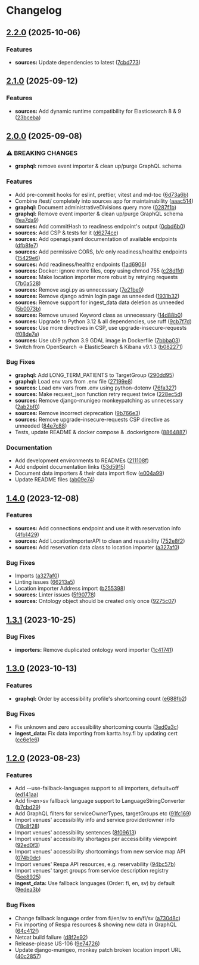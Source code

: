 # Changelog

## [2.2.0](https://github.com/City-of-Helsinki/unified-search/compare/sources-v2.1.0...sources-v2.2.0) (2025-10-06)


### Features

* **sources:** Update dependencies to latest ([7cbd773](https://github.com/City-of-Helsinki/unified-search/commit/7cbd7735dbf5d559d7d1700e1df7a3f5ca29c674))

## [2.1.0](https://github.com/City-of-Helsinki/unified-search/compare/sources-v2.0.0...sources-v2.1.0) (2025-09-12)


### Features

* **sources:** Add dynamic runtime compatibility for Elasticsearch 8 & 9 ([23bceba](https://github.com/City-of-Helsinki/unified-search/commit/23bceba80fae180b5ac610131556e0d0ba7ce37c))

## [2.0.0](https://github.com/City-of-Helsinki/unified-search/compare/sources-v1.4.0...sources-v2.0.0) (2025-09-08)


### ⚠ BREAKING CHANGES

* **graphql:** remove event importer & clean up/purge GraphQL schema

### Features

* Add pre-commit hooks for eslint, prettier, vitest and md-toc ([6d73a6b](https://github.com/City-of-Helsinki/unified-search/commit/6d73a6b0c62826ad595e852332546b3046746dc5))
* Combine /test/ completely into sources app for maintainability ([aaac514](https://github.com/City-of-Helsinki/unified-search/commit/aaac5142188e8bf8bc1acc7899e95450bdf50f3d))
* **graphql:** Document administrativeDivisions query more ([0287f1b](https://github.com/City-of-Helsinki/unified-search/commit/0287f1bc6d9a296f8f7d99215d5623d47e913bc7))
* **graphql:** Remove event importer & clean up/purge GraphQL schema ([fea7da9](https://github.com/City-of-Helsinki/unified-search/commit/fea7da923144aee2f12e55c1e510ad646904a0bd))
* **sources:** Add commitHash to readiness endpoint's output ([0cbd6b0](https://github.com/City-of-Helsinki/unified-search/commit/0cbd6b06e64ec01e19ab1761881c3d8d324c6b14))
* **sources:** Add CSP & tests for it ([d6274ce](https://github.com/City-of-Helsinki/unified-search/commit/d6274ce50e3b8669ba8af4169feb4ed15915fd5e))
* **sources:** Add openapi.yaml documentation of available endpoints ([dfb8fe7](https://github.com/City-of-Helsinki/unified-search/commit/dfb8fe77d17519bc65dc96af9e8863e3bb9317c5))
* **sources:** Add permissive CORS, b/c only readiness/healthz endpoints ([15429e6](https://github.com/City-of-Helsinki/unified-search/commit/15429e6f5f4180106c9023be36d0c0ccab984766))
* **sources:** Add readiness/healthz endpoints ([1ad6906](https://github.com/City-of-Helsinki/unified-search/commit/1ad690667811a15f39a212c0b9842a0140ee8950))
* **sources:** Docker: ignore more files, copy using chmod 755 ([c28dffd](https://github.com/City-of-Helsinki/unified-search/commit/c28dffd0ec16c33866e04fd5ad61217aab9b2acc))
* **sources:** Make location importer more robust by retrying requests ([7b0a528](https://github.com/City-of-Helsinki/unified-search/commit/7b0a528fc556fa642ae01aeffac04126d4d3b400))
* **sources:** Remove asgi.py as unnecessary ([7e21be0](https://github.com/City-of-Helsinki/unified-search/commit/7e21be0f72c4e40f31c970152563dacc9429d425))
* **sources:** Remove django admin login page as unneeded ([1931b32](https://github.com/City-of-Helsinki/unified-search/commit/1931b321eccc10a8ea38f9d14a6ae6b6c6ed5a56))
* **sources:** Remove support for ingest_data data deletion as unneeded ([5b0073b](https://github.com/City-of-Helsinki/unified-search/commit/5b0073b86d17ba69fc878a8d8f4c5e7aeebab112))
* **sources:** Remove unused Keyword class as unnecessary ([14d88b0](https://github.com/City-of-Helsinki/unified-search/commit/14d88b00c1791cde0e9d4b25013b496c30af2ee6))
* **sources:** Upgrade to Python 3.12 & all dependencies, use ruff ([9cb7f7d](https://github.com/City-of-Helsinki/unified-search/commit/9cb7f7dcecbb3c23fd7789cb720e9baf1ac4700d))
* **sources:** Use more directives in CSP, use upgrade-insecure-requests ([f08de7e](https://github.com/City-of-Helsinki/unified-search/commit/f08de7ed269894cd05da41005af9aa406eb36ef8))
* **sources:** Use ubi9 python 3.9 GDAL image in Dockerfile ([7bbba03](https://github.com/City-of-Helsinki/unified-search/commit/7bbba03dd1d12b5a237a7bc04f438de55fffd81c))
* Switch from OpenSearch → ElasticSearch & Kibana v9.1.3 ([b082271](https://github.com/City-of-Helsinki/unified-search/commit/b082271106ec987b6b80e985d1fd7411e4c73bd7))


### Bug Fixes

* **graphql:** Add LONG_TERM_PATIENTS to TargetGroup ([290dd95](https://github.com/City-of-Helsinki/unified-search/commit/290dd95d45a14ec474aca2d6ba2b8904848f37ff))
* **graphql:** Load env vars from .env file ([27199e8](https://github.com/City-of-Helsinki/unified-search/commit/27199e8fb31e3c30ab2e374ccaa9f21ea362147b))
* **sources:** Load env vars from .env using python-dotenv ([76fa327](https://github.com/City-of-Helsinki/unified-search/commit/76fa327439d5a91cc0b2130416e9981e6077c1c2))
* **sources:** Make request_json function retry request twice ([228ec5d](https://github.com/City-of-Helsinki/unified-search/commit/228ec5d2d866af591f328b2fbcc98bed32c64146))
* **sources:** Remove django-munigeo monkeypatching as unnecessary ([2ab2bf0](https://github.com/City-of-Helsinki/unified-search/commit/2ab2bf0aea49a5715f0454153c35b613382661b7))
* **sources:** Remove incorrect deprecation ([9b766e3](https://github.com/City-of-Helsinki/unified-search/commit/9b766e3bdb4483637abc48c8bf82606561cec1b4))
* **sources:** Remove upgrade-insecure-requests CSP directive as unneeded ([84e7c88](https://github.com/City-of-Helsinki/unified-search/commit/84e7c880c55f50dfe4dbfdac845813af22cd570c))
* Tests, update README & docker compose & .dockerignore ([8864887](https://github.com/City-of-Helsinki/unified-search/commit/886488734b7f5f1b9f7898970688e74d7c4dcab7))


### Documentation

* Add development environments to READMEs ([211108f](https://github.com/City-of-Helsinki/unified-search/commit/211108fe316fa05956bd2b534df2a3ba4204ecec))
* Add endpoint documentation links ([53d5915](https://github.com/City-of-Helsinki/unified-search/commit/53d5915f81d35504671520501408302ee82b63e5))
* Document data importers & their data import flow ([e004a99](https://github.com/City-of-Helsinki/unified-search/commit/e004a99b573c36565499bf2b775e740afa88c097))
* Update README files ([ab09e74](https://github.com/City-of-Helsinki/unified-search/commit/ab09e7475c51aef5bf4de2759a665a052ea9bdc0))

## [1.4.0](https://github.com/City-of-Helsinki/unified-search/compare/sources-v1.3.1...sources-v1.4.0) (2023-12-08)


### Features

* **sources:** Add connections endpoint and use it with reservation info ([4fb1429](https://github.com/City-of-Helsinki/unified-search/commit/4fb1429d85f3b505367702368a3d878c963d3dbd))
* **sources:** Add LocationImporterAPI to clean and reusability ([752e8f2](https://github.com/City-of-Helsinki/unified-search/commit/752e8f210f4af94a508826a3c451386fa1a412a0))
* **sources:** Add reservation data class to location importer ([a327af0](https://github.com/City-of-Helsinki/unified-search/commit/a327af0295c28c636823ca5c2b8380e932c021a0))


### Bug Fixes

* Imports ([a327af0](https://github.com/City-of-Helsinki/unified-search/commit/a327af0295c28c636823ca5c2b8380e932c021a0))
* Linting issues ([66213a5](https://github.com/City-of-Helsinki/unified-search/commit/66213a52c41d981ea69b56c231d53b013121389e))
* Location importer Address import ([b255398](https://github.com/City-of-Helsinki/unified-search/commit/b255398e07c978251e243f6a96ca489e4fbdc5b2))
* **sources:** Linter issues ([5f90778](https://github.com/City-of-Helsinki/unified-search/commit/5f90778ef209334502761cfa92a794d53cb1ebcd))
* **sources:** Ontology object should be created only once ([9275c07](https://github.com/City-of-Helsinki/unified-search/commit/9275c07ebcefe3d192939a6646af1168453f333b))

## [1.3.1](https://github.com/City-of-Helsinki/unified-search/compare/sources-v1.3.0...sources-v1.3.1) (2023-10-25)


### Bug Fixes

* **importers:** Remove duplicated ontology word importer ([1c41741](https://github.com/City-of-Helsinki/unified-search/commit/1c41741445fdc6ca50d6a70c189dfe15f59174b5))

## [1.3.0](https://github.com/City-of-Helsinki/unified-search/compare/sources-v1.2.0...sources-v1.3.0) (2023-10-13)


### Features

* **graphql:** Order by accessibility profile's shortcoming count ([e688fb2](https://github.com/City-of-Helsinki/unified-search/commit/e688fb2d0fe534c40570aad2079dac935631c13f))


### Bug Fixes

* Fix unknown and zero accessibility shortcoming counts ([3ed0a3c](https://github.com/City-of-Helsinki/unified-search/commit/3ed0a3c6bf914083e45784d8a8f15650736ff564))
* **ingest_data:** Fix data importing from kartta.hsy.fi by updating cert ([cc6e1e6](https://github.com/City-of-Helsinki/unified-search/commit/cc6e1e65a8f94ed836a6ddecd61a55955a63084e))

## [1.2.0](https://github.com/City-of-Helsinki/unified-search/compare/sources-v1.1.0...sources-v1.2.0) (2023-08-23)


### Features

* Add --use-fallback-languages support to all importers, default=off ([ed141aa](https://github.com/City-of-Helsinki/unified-search/commit/ed141aace01b43e81db499164095396154fd1d44))
* Add fi&gt;en>sv fallback language support to LanguageStringConverter ([b7cbd29](https://github.com/City-of-Helsinki/unified-search/commit/b7cbd2987c1ffd28d35553f2193297e63b9ae354))
* Add GraphQL filters for serviceOwnerTypes, targetGroups etc ([91fc169](https://github.com/City-of-Helsinki/unified-search/commit/91fc169e3f976efd920e094085c1b00871892d75))
* Import venues' accessibility info and service provider/owner info ([78c8f28](https://github.com/City-of-Helsinki/unified-search/commit/78c8f282e078a963ff2cf297ef07d38ea6200c56))
* Import venues' accessibility sentences ([8f09613](https://github.com/City-of-Helsinki/unified-search/commit/8f09613d16f35c7eda5a6e3f9b9d4feb1338c238))
* Import venues' accessibility shortages per accessibility viewpoint ([92ed0f3](https://github.com/City-of-Helsinki/unified-search/commit/92ed0f3d9d6575c3d560067b187610b66dd78e49))
* Import venues' accessibility shortcomings from new service map API ([074b0dc](https://github.com/City-of-Helsinki/unified-search/commit/074b0dcddfe532cbff7d0f76bbec857ff6cab42c))
* Import venues' Respa API resources, e.g. reservability ([94bc57b](https://github.com/City-of-Helsinki/unified-search/commit/94bc57bf644f4cdc665337a354ef9b0d116c814b))
* Import venues' target groups from service description registry ([5ee8925](https://github.com/City-of-Helsinki/unified-search/commit/5ee8925469770f1f80a5ef59e51a665601be8cdc))
* **ingest_data:** Use fallback languages (Order: fi, en, sv) by default ([9edea3b](https://github.com/City-of-Helsinki/unified-search/commit/9edea3bf74d622b1d839f7b5cdb045ace6359fbd))


### Bug Fixes

* Change fallback language order from fi/en/sv to en/fi/sv ([a730d8c](https://github.com/City-of-Helsinki/unified-search/commit/a730d8c260d17247a2802904dfdefae7ffd6b2d6))
* Fix importing of Respa resources & showing new data in GraphQL ([64c412f](https://github.com/City-of-Helsinki/unified-search/commit/64c412f157c557adda497e18cf9d39314afc0ec2))
* Netcat build failure ([d8f2e92](https://github.com/City-of-Helsinki/unified-search/commit/d8f2e92f08e30ad04c1f8938480bd7d06d160fe0))
* Release-please US-106 ([9e74726](https://github.com/City-of-Helsinki/unified-search/commit/9e74726018e7b6264163aaf17e7fcc8740ade996))
* Update django-munigeo, monkey patch broken location import URL ([40c2857](https://github.com/City-of-Helsinki/unified-search/commit/40c2857aabda204647c4fb2a24fdf225652cbb26))
